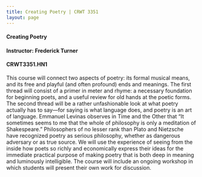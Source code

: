 ```yaml
---
title: Creating Poetry | CRWT 3351
layout: page
---
```


#### Creating Poetry

#### Instructor: Frederick Turner

#### CRWT3351.HN1

This course will connect two aspects of poetry: its formal musical
means, and its free and playful (and often profound) ends and
meanings. The first thread will consist of a primer in meter and
rhyme: a necessary foundation for beginning poets, and a useful review
for old hands at the poetic forms. The second thread will be a rather
unfashionable look at what poetry actually has to say—for saying is
what language does, and poetry is an art of language. Emmanuel Levinas
observes in Time and the Other that “It sometimes seems to me that the
whole of philosophy is only a meditation of Shakespeare.” Philosophers
of no lesser rank than Plato and Nietzsche have recognized poetry as
serious philosophy, whether as dangerous adversary or as true
source. We will use the experience of seeing from the inside how poets
so richly and economically express their ideas for the immediate
practical purpose of making poetry that is both deep in meaning and
luminously intelligible. The course will include an ongoing workshop
in which students will present their own work for discussion.
